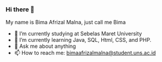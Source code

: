 ### Hi there 👋

My name is Bima Afrizal Malna, just call me Bima

- 🔭 I’m currently studying at Sebelas Maret University 
- 🌱 I’m currently learning Java, SQL, Html, CSS, and PHP.
- 💬 Ask me about anything
- 📫 How to reach me: bimaafrizalmalna@student.uns.ac.id

<!--
**bimaafrizal/bimaafrizal** is a ✨ _special_ ✨ repository because its `README.md` (this file) appears on your GitHub profile.
